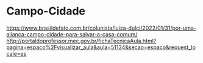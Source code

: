 # Campo-Cidade
https://www.brasildefato.com.br/colunista/luiza-dulci/2022/01/31/por-uma-alianca-campo-cidade-para-salvar-a-casa-comum/
http://portaldoprofessor.mec.gov.br/fichaTecnicaAula.html?pagina=espaco%2Fvisualizar_aula&aula=51134&secao=espaco&request_locale=es